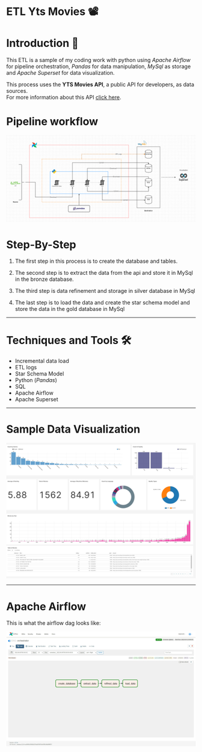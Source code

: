 # ETL Yts Movies 📽️
# Introduction 📑
This ETL is a sample of my coding work with python using *Apache Airflow* for pipeline orchestration, *Pandas* for data manipulation, *MySql* as storage and *Apache Superset* for data visualization.

This process uses the **YTS Movies API**, a public API for developers, as data sources.<br>
For more information about this API [click here](https://yts.torrentbay.to/api).

# Pipeline workflow
![](Docs/Screenshot/pipeline_diagram.png)

# Step-By-Step
1. The first step in this process is to create the database and tables.

2. The second step is to extract the data from the api and store it in MySql in the bronze database.

3. The third step is data refinement and storage in silver database in MySql

4. The last step is to load the data and create the star schema model and store the data in the gold database in MySql

---
# Techniques and Tools 🛠️

- Incremental data load
- ETL logs
- Star Schema Model
- Python (*Pandas*)
- SQL
- Apache Airflow
- Apache Superset

---
# Sample Data Visualization
![](Docs/Screenshot/superset-dashboard.jpg)

---

# Apache Airflow
This is what the airflow dag looks like:

![](Docs/Screenshot/airflow_pipeline.jpeg)